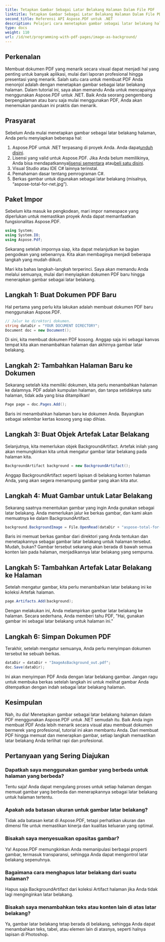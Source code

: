 ```yaml
---
title: Tetapkan Gambar Sebagai Latar Belakang Halaman Dalam File PDF
linktitle: Tetapkan Gambar Sebagai Latar Belakang Halaman Dalam File PDF
second_title: Referensi API Aspose.PDF untuk .NET
description: Pelajari cara menetapkan gambar sebagai latar belakang halaman dalam PDF menggunakan Aspose.PDF untuk .NET dengan panduan langkah demi langkah ini. Buat dokumen yang profesional dan menarik secara visual.
type: docs
weight: 110
url: /id/net/programming-with-pdf-pages/image-as-background/
---
```

## Perkenalan

Membuat dokumen PDF yang menarik secara visual dapat menjadi hal yang penting untuk banyak aplikasi, mulai dari laporan profesional hingga presentasi yang menarik. Salah satu cara untuk membuat PDF Anda menonjol adalah dengan menetapkan gambar sebagai latar belakang halaman. Dalam tutorial ini, saya akan memandu Anda untuk mencapainya menggunakan Aspose.PDF untuk .NET. Baik Anda seorang pengembang berpengalaman atau baru saja mulai menggunakan PDF, Anda akan menemukan panduan ini praktis dan menarik.

## Prasyarat

Sebelum Anda mulai menetapkan gambar sebagai latar belakang halaman, Anda perlu menyiapkan beberapa hal:

1.  Aspose.PDF untuk .NET terpasang di proyek Anda. Anda dapat[unduh disini](https://releases.aspose.com/pdf/net/).
2.  Lisensi yang valid untuk Aspose.PDF. Jika Anda belum memilikinya, Anda bisa mendapatkannya[lisensi sementara](https://purchase.aspose.com/temporary-license/) atau[beli satu disini](https://purchase.aspose.com/buy).
3. Visual Studio atau IDE C# lainnya terinstal.
4. Pemahaman dasar tentang pemrograman C#.
5. Berkas gambar untuk digunakan sebagai latar belakang (misalnya, “aspose-total-for-net.jpg”).

## Paket Impor

Sebelum kita masuk ke pengkodean, mari impor namespace yang diperlukan untuk memastikan proyek Anda dapat memanfaatkan fungsionalitas Aspose.PDF.

```csharp
using System;
using System.IO;
using Aspose.Pdf;
```

Sekarang setelah impornya siap, kita dapat melanjutkan ke bagian pengodean yang sebenarnya. Kita akan membaginya menjadi beberapa langkah yang mudah diikuti.

Mari kita bahas langkah-langkah terperinci. Saya akan memandu Anda melalui semuanya, mulai dari menyiapkan dokumen PDF baru hingga menerapkan gambar sebagai latar belakang.

## Langkah 1: Buat Dokumen PDF Baru

Hal pertama yang perlu kita lakukan adalah membuat dokumen PDF baru menggunakan Aspose.PDF.

```csharp
// Jalur ke direktori dokumen.
string dataDir = "YOUR DOCUMENT DIRECTORY";
Document doc = new Document();
```

Di sini, kita membuat dokumen PDF kosong. Anggap saja ini sebagai kanvas tempat kita akan menambahkan halaman dan akhirnya gambar latar belakang.

## Langkah 2: Tambahkan Halaman Baru ke Dokumen

Sekarang setelah kita memiliki dokumen, kita perlu menambahkan halaman ke dalamnya. PDF adalah kumpulan halaman, dan tanpa setidaknya satu halaman, tidak ada yang bisa ditampilkan!

```csharp
Page page = doc.Pages.Add();
```

Baris ini menambahkan halaman baru ke dokumen Anda. Bayangkan sebagai selembar kertas kosong yang siap dihias.

## Langkah 3: Buat Objek Artefak Latar Belakang

Selanjutnya, kita memerlukan objek BackgroundArtifact. Artefak inilah yang akan memungkinkan kita untuk mengatur gambar latar belakang pada halaman kita.

```csharp
BackgroundArtifact background = new BackgroundArtifact();
```

Anggap BackgroundArtifact seperti lapisan di belakang konten halaman Anda, yang akan segera menampung gambar yang akan kita atur.

## Langkah 4: Muat Gambar untuk Latar Belakang

Sekarang saatnya menentukan gambar yang ingin Anda gunakan sebagai latar belakang. Anda memerlukan jalur ke berkas gambar, dan kami akan memuatnya ke dalam BackgroundArtifact.

```csharp
background.BackgroundImage = File.OpenRead(dataDir + "aspose-total-for-net.jpg");
```

Baris ini memuat berkas gambar dari direktori yang Anda tentukan dan menetapkannya sebagai gambar latar belakang untuk halaman tersebut. Mudah, bukan? Gambar tersebut sekarang akan berada di bawah semua konten lain pada halaman, menjadikannya latar belakang yang sempurna.

## Langkah 5: Tambahkan Artefak Latar Belakang ke Halaman

Setelah mengatur gambar, kita perlu menambahkan latar belakang ini ke koleksi Artefak halaman.

```csharp
page.Artifacts.Add(background);
```

Dengan melakukan ini, Anda melampirkan gambar latar belakang ke halaman. Secara sederhana, Anda memberi tahu PDF, "Hai, gunakan gambar ini sebagai latar belakang untuk halaman ini."

## Langkah 6: Simpan Dokumen PDF

Terakhir, setelah mengatur semuanya, Anda perlu menyimpan dokumen tersebut ke sebuah berkas.

```csharp
dataDir = dataDir + "ImageAsBackground_out.pdf";
doc.Save(dataDir);
```

Ini akan menyimpan PDF Anda dengan latar belakang gambar. Jangan ragu untuk membuka berkas setelah langkah ini untuk melihat gambar Anda ditempatkan dengan indah sebagai latar belakang halaman.

## Kesimpulan

Nah, itu dia! Menetapkan gambar sebagai latar belakang halaman dalam PDF menggunakan Aspose.PDF untuk .NET semudah itu. Baik Anda ingin membuat PDF Anda lebih menarik secara visual atau membuat dokumen bermerek yang profesional, tutorial ini akan membantu Anda. Dari membuat PDF hingga memuat dan menerapkan gambar, setiap langkah memastikan latar belakang Anda terlihat rapi dan profesional.

## Pertanyaan yang Sering Diajukan

### Dapatkah saya menggunakan gambar yang berbeda untuk halaman yang berbeda?
Tentu saja! Anda dapat mengulang proses untuk setiap halaman dengan memuat gambar yang berbeda dan menerapkannya sebagai latar belakang untuk halaman tertentu.

### Apakah ada batasan ukuran untuk gambar latar belakang?
Tidak ada batasan ketat di Aspose.PDF, tetapi perhatikan ukuran dan dimensi file untuk memastikan kinerja dan kualitas keluaran yang optimal.

### Bisakah saya menyesuaikan opasitas gambar?
Ya! Aspose.PDF memungkinkan Anda memanipulasi berbagai properti gambar, termasuk transparansi, sehingga Anda dapat mengontrol latar belakang sepenuhnya.

### Bagaimana cara menghapus latar belakang dari suatu halaman?
Hapus saja BackgroundArtifact dari koleksi Artifact halaman jika Anda tidak lagi menginginkan latar belakang.

### Bisakah saya menambahkan teks atau konten lain di atas latar belakang?
Ya, gambar latar belakang tetap berada di belakang, sehingga Anda dapat menambahkan teks, tabel, atau elemen lain di atasnya, seperti halnya lapisan di Photoshop.